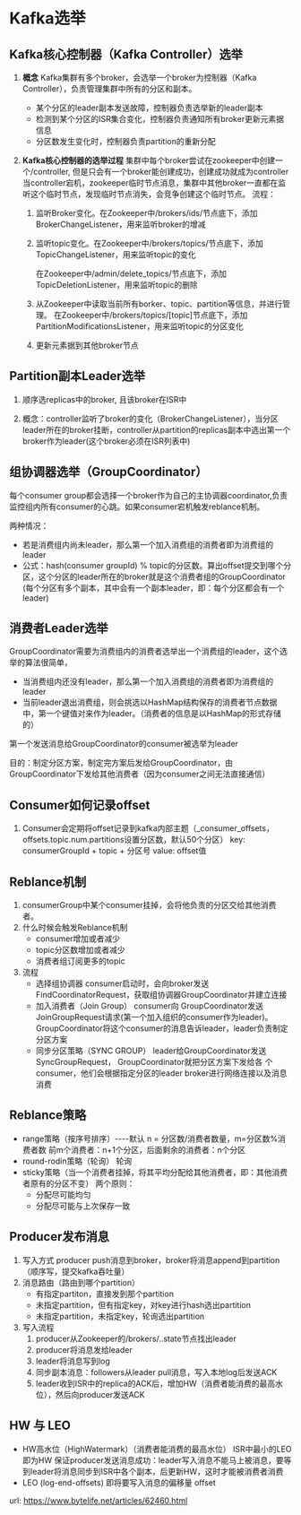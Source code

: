 # Kafka选举

## Kafka核心控制器（Kafka Controller）选举

1. **概念**
   Kafka集群有多个broker，会选举一个broker为控制器（Kafka Controller），负责管理集群中所有的分区和副本。

   * 某个分区的leader副本发送故障，控制器负责选举新的leader副本
   * 检测到某个分区的ISR集合变化，控制器负责通知所有broker更新元素据信息
   * 分区数发生变化时，控制器负责partition的重新分配

2. **Kafka核心控制器的选举过程**
   集群中每个broker尝试在zookeeper中创建一个/controller, 但是只会有一个broker能创建成功，创建成功就成为controller
   当controller宕机，zookeeper临时节点消息，集群中其他broker一直都在监听这个临时节点，发现临时节点消失，会竞争创建这个临时节点。
   流程：

   1. 监听Broker变化。在Zookeeper中/brokers/ids/节点底下，添加BrokerChangeListener，用来监听broker的增减

   2. 监听topic变化。在Zookeeper中/brokers/topics/节点底下，添加TopicChangeListener，用来监听topic的变化

      ​                          在Zookeeper中/admin/delete_topics/节点底下，添加TopicDeletionListener，用来监听topic的删除
      
   3. 从Zookeeper中读取当前所有borker、topic、partition等信息，并进行管理。
      在Zookeeper中/brokers/topics/[topic]节点底下，添加PartitionModificationsListener，用来监听topic的分区变化
   
   4. 更新元素据到其他broker节点

## Partition副本Leader选举

1. 顺序选replicas中的broker,  且该broker在ISR中

2. 概念：controller监听了broker的变化（BrokerChangeListener），当分区leader所在的broker挂断，controller从partition的replicas副本中选出第一个broker作为leader(这个broker必须在ISR列表中)

   

## 组协调器选举（GroupCoordinator）

每个consumer group都会选择一个broker作为自己的主协调器coordinator,负责监控组内所有consumer的心跳。如果consumer宕机触发reblance机制。

两种情况：

* 若是消费组内尚未leader，那么第一个加入消费组的消费者即为消费组的leader
* 公式：hash(consumer groupId) % topic的分区数。算出offset提交到哪个分区，这个分区的leader所在的broker就是这个消费者组的GroupCoordinator
  (每个分区有多个副本，其中会有一个副本leader，即：每个分区都会有一个leader)



## 消费者Leader选举

GroupCoordinator需要为消费组内的消费者选举出一个消费组的leader，这个选举的算法很简单，

* 当消费组内还没有leader，那么第一个加入消费组的消费者即为消费组的leader
* 当前leader退出消费组，则会挑选以HashMap结构保存的消费者节点数据中，第一个键值对来作为leader。（消费者的信息是以HashMap的形式存储的）

第一个发送消息给GroupCoordinator的consumer被选举为leader

目的：制定分区方案，制定完方案后发给GroupCoordinator，由GroupCoordinator下发给其他消费者（因为consumer之间无法直接通信）



## Consumer如何记录offset

1. Consumer会定期将offset记录到kafka内部主题（_consumer_offsets，offsets.topic.num.partitions设置分区数，默认50个分区）
   key: consumerGroupId + topic + 分区号
   value: offset值

## Reblance机制

1. consumerGroup中某个consumer挂掉，会将他负责的分区交给其他消费者。
2. 什么时候会触发Reblance机制
   * consumer增加或者减少
   * topic分区数增加或者减少
   * 消费者组订阅更多的topic
3. 流程
   * 选择组协调器
     consumer启动时，会向broker发送FindCoordinatorRequest，获取组协调器GroupCoordinator并建立连接
   * 加入消费者（Join Group）
     consumer向 GroupCoordinator发送 JoinGroupRequest请求(第一个加入组织的consumer作为leader)。GroupCoordinator将这个consumer的消息告诉leader，leader负责制定分区方案
   * 同步分区策略（SYNC GROUP）
     leader给GroupCoordinator发送SyncGroupRequest，
     GroupCoordinator就把分区方案下发给各 个consumer，他们会根据指定分区的leader broker进行网络连接以及消息消费

## Reblance策略

* range策略（按序号排序）----默认
  n = 分区数/消费者数量，m=分区数%消费者数
  前m个消费者：n+1个分区，后面剩余的消费者：n个分区
* round-rodin策略（轮询）
  轮询
* sticky策略（当一个消费者挂掉，将其平均分配给其他消费者，即：其他消费者原有的分区不变）
  两个原则：
  * 分配尽可能均匀
  * 分配尽可能与上次保存一致

## Producer发布消息

1. 写入方式
   producer push消息到broker，broker将消息append到partition（顺序写，提交kafka吞吐量）
2. 消息路由（路由到哪个partition）
   * 有指定partiton，直接发到那个partition
   * 未指定partition，但有指定key，对key进行hash选出partition
   * 未指定partition，未指定key，轮询选出partition
3. 写入流程
   1. producer从Zookeeper的/brokers/..state节点找出leader
   2. producer将消息发给leader
   3. leader将消息写到log
   4. 同步副本消息：followers从leader pull消息，写入本地log后发送ACK
   5. leader收到ISR中的replica的ACK后，增加HW（消费者能消费的最高水位），然后向producer发送ACK

## HW 与 LEO

* HW高水位（HighWatermark）（消费者能消费的最高水位）
  ISR中最小的LEO 即为HW
  保证producer发送消息成功：leader写入消息不能马上被消息，要等到leader将消息同步到ISR中各个副本，后更新HW，这时才能被消费者消费
* LEO  (log-end-offsets)
  即将要写入消息的偏移量 offset



url: https://www.bytelife.net/articles/62460.html

